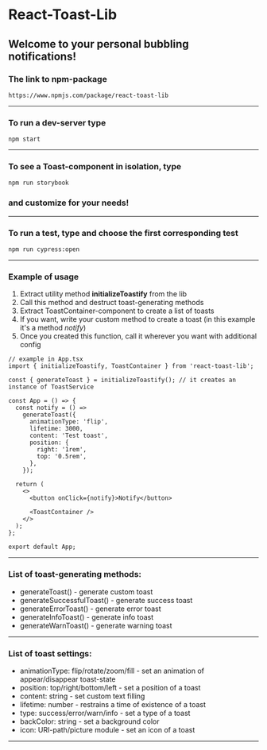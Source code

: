 # React-Toast-Lib

## Welcome to your personal bubbling notifications!

### The link to npm-package

```
https://www.npmjs.com/package/react-toast-lib
```

---

### To run a dev-server type

```
npm start
```

---

### To see a Toast-component in isolation, type

```
npm run storybook
```

### and customize for your needs!

---

### To run a test, type and choose the first corresponding test

```
npm run cypress:open
```

---

### Example of usage

1. Extract utility method **initializeToastify** from the lib
2. Call this method and destruct toast-generating methods
3. Extract ToastContainer-component to create a list of toasts
4. If you want, write your custom method to create a toast (in this example it's a method _notify_)
5. Once you created this function, call it wherever you want with additional config

```tsx
// example in App.tsx
import { initializeToastify, ToastContainer } from 'react-toast-lib';

const { generateToast } = initializeToastify(); // it creates an instance of ToastService

const App = () => {
  const notify = () =>
    generateToast({
      animationType: 'flip',
      lifetime: 3000,
      content: 'Test toast',
      position: {
        right: '1rem',
        top: '0.5rem',
      },
    });

  return (
    <>
      <button onClick={notify}>Notify</button>

      <ToastContainer />
    </>
  );
};

export default App;
```

---

### List of toast-generating methods:

- generateToast() - generate custom toast
- generateSuccessfulToast() - generate success toast
- generateErrorToast() - generate error toast
- generateInfoToast() - generate info toast
- generateWarnToast() - generate warning toast

---

### List of toast settings:

- animationType: flip/rotate/zoom/fill - set an animation of appear/disappear toast-state
- position: top/right/bottom/left - set a position of a toast
- content: string - set custom text filling
- lifetime: number - restrains a time of existence of a toast
- type: success/error/warn/info - set a type of a toast
- backColor: string - set a background color
- icon: URI-path/picture module - set an icon of a toast

---
